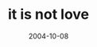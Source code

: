 ---
layout: base.njk
title : 'it is not love' 
view_title : 'it is not love' 
year : '2004' 
date : '2004-10-08' 
img_file : '/drawing/itisnotlove.png' 
html_file : 'itisnotlove' 
next_html : 'idontthinkicare.html' 
year_order : '212' 
permalink : "title/{{html_file}}.html"
---